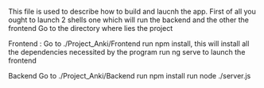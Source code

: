 This file is used to describe how to build and laucnh the app.
First of all you ought to launch 2 shells one which will run the backend and the other the frontend
Go to the directory where lies the project

Frontend :
Go to ./Project_Anki/Frontend
run npm install, this will install all the dependencies necessited by the program
run ng serve to launch the frontend

Backend
Go to ./Project_Anki/Backend
run npm install
run node ./server.js
